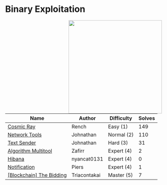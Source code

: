 # Binary Exploitation

<img src="https://files.catbox.moe/z947xz.png" align="right" width=300>

| Name                                       | Author       | Difficulty | Solves |
| ------------------------------------------ | ------------ | ---------- | ------ |
| [Cosmic Ray](cosmic-ray)                   | Rench        | Easy (1)   | 149    |
| [Network Tools](network-tools)             | Johnathan    | Normal (2) | 110    |
| [Text Sender](text-sender)                 | Johnathan    | Hard (3)   | 31     |
| [Algorithm Multitool](algorithm-multitool) | Zafirr       | Expert (4) | 2      |
| [Hibana](hibana)                           | nyancat0131  | Expert (4) | 0      |
| [Notification](notification)               | Piers        | Expert (4) | 1      |
| [[Blockchain] The Bidding](the-bidding)    | Triacontakai | Master (5) | 7      |
